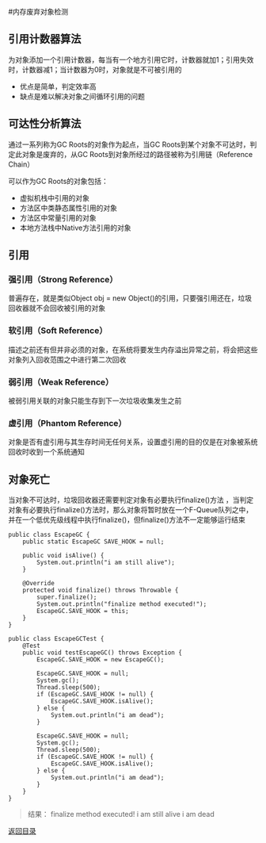 #内存废弃对象检测

## 引用计数器算法
为对象添加一个引用计数器，每当有一个地方引用它时，计数器就加1；引用失效时，计数器减1；当计数器为0时，对象就是不可被引用的
* 优点是简单，判定效率高
* 缺点是难以解决对象之间循环引用的问题



## 可达性分析算法
通过一系列称为GC Roots的对象作为起点，当GC Roots到某个对象不可达时，判定此对象是废弃的，从GC Roots到对象所经过的路径被称为引用链（Reference Chain）

可以作为GC Roots的对象包括：
* 虚拟机栈中引用的对象
* 方法区中类静态属性引用的对象
* 方法区中常量引用的对象
* 本地方法栈中Native方法引用的对象

## 引用
### 强引用（Strong Reference）
普遍存在，就是类似Object obj = new Object()的引用，只要强引用还在，垃圾回收器就不会回收被引用的对象

### 软引用（Soft Reference）
描述之前还有但并非必须的对象，在系统将要发生内存溢出异常之前，将会把这些对象列入回收范围之中进行第二次回收

### 弱引用（Weak Reference）
被弱引用关联的对象只能生存到下一次垃圾收集发生之前

### 虚引用（Phantom Reference）
对象是否有虚引用与其生存时间无任何关系，设置虚引用的目的仅是在对象被系统回收时收到一个系统通知

## 对象死亡
当对象不可达时，垃圾回收器还需要判定对象有必要执行finalize()方法 ，当判定对象有必要执行finalize()方法时，那么对象将暂时放在一个F-Queue队列之中，并在一个低优先级线程中执行finalize()，但finalize()方法不一定能够运行结束

```
public class EscapeGC {
    public static EscapeGC SAVE_HOOK = null;

    public void isAlive() {
        System.out.println("i am still alive");
    }

    @Override
    protected void finalize() throws Throwable {
        super.finalize();
        System.out.println("finalize method executed!");
        EscapeGC.SAVE_HOOK = this;
    }
}

public class EscapeGCTest {
    @Test
    public void testEscapeGC() throws Exception {
        EscapeGC.SAVE_HOOK = new EscapeGC();

        EscapeGC.SAVE_HOOK = null;
        System.gc();
        Thread.sleep(500);
        if (EscapeGC.SAVE_HOOK != null) {
            EscapeGC.SAVE_HOOK.isAlive();
        } else {
            System.out.println("i am dead");
        }

        EscapeGC.SAVE_HOOK = null;
        System.gc();
        Thread.sleep(500);
        if (EscapeGC.SAVE_HOOK != null) {
            EscapeGC.SAVE_HOOK.isAlive();
        } else {
            System.out.println("i am dead");
        }
    }
}
```

> 结果：
> finalize method executed!
> i am still alive
> i am dead

[返回目录](../CONTENTS.md)